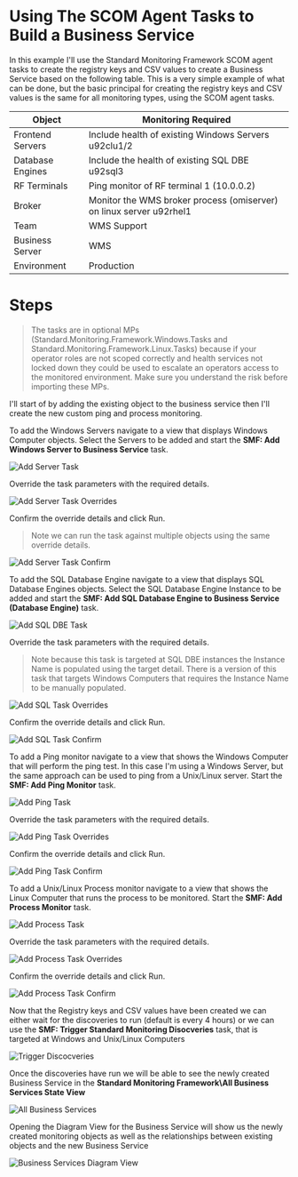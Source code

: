 # **Using The SCOM Agent Tasks to Build a Business Service**
In this example I'll use the Standard Monitoring Framework SCOM agent tasks to create the registry keys and CSV values to create a Business Service based on the following table. This is a very simple example of what can be done, but the basic principal for creating the registry keys and CSV values is the same for all monitoring types, using the SCOM agent tasks.  

|Object|Monitoring Required|
|-|-|
|Frontend Servers|Include health of existing Windows Servers u92clu1/2|
|Database Engines|Include the health of existing SQL DBE u92sql3|
|RF Terminals|Ping monitor of RF terminal 1 (10.0.0.2)
|Broker|Monitor the WMS broker process (omiserver) on linux server u92rhel1 
|Team|WMS Support|
|Business Server|WMS|
|Environment|Production|

# Steps

> The tasks are in optional MPs (Standard.Monitoring.Framework.Windows.Tasks and Standard.Monitoring.Framework.Linux.Tasks) because if your operator roles are not scoped correctly and health services not locked down they could be used to escalate an operators access to the monitored environment. Make sure you understand the risk before importing these MPs.

I'll start of by adding the existing object to the business service then I'll create the new custom ping and process monitoring.


To add the Windows Servers navigate to a view that displays Windows Computer objects. Select the Servers to be added and start the **SMF: Add Windows Server to Business Service** task.

![Add Server Task](Documentation/Screencaps/SCOM%20Task%20Deployment%20Example%20001.png)

Override the task parameters with the required details.

![Add Server Task Overrides](Documentation/Screencaps/SCOM%20Task%20Deployment%20Example%20002.png)

Confirm the override details and click Run. 
>Note we can run the task against multiple objects using the same override details.

![Add Server Task Confirm](Documentation/Screencaps/SCOM%20Task%20Deployment%20Example%20003.png)

To add the SQL Database Engine navigate to a view that displays SQL Database Engines objects. Select the SQL Database Engine Instance to be added and start the **SMF: Add SQL Database Engine to Business Service (Database Engine)** task.

![Add SQL DBE Task ](Documentation/Screencaps/SCOM%20Task%20Deployment%20Example%20004.png)

Override the task parameters with the required details. 
>Note because this task is targeted at SQL DBE instances the Instance Name is populated using the target detail. There is a version of this task that targets Windows Computers that requires the Instance Name to be manually populated.

![Add SQL Task Overrides](Documentation/Screencaps/SCOM%20Task%20Deployment%20Example%20005.png)

Confirm the override details and click Run. 

![Add SQL Task Confirm](Documentation/Screencaps/SCOM%20Task%20Deployment%20Example%20006.png)

To add a Ping monitor navigate to a view that shows the Windows Computer that will perform the ping test. In this case I'm using a Windows Server, but the same approach can be used to ping from a Unix/Linux server. Start the **SMF: Add Ping Monitor** task.

![Add Ping Task](Documentation/Screencaps/SCOM%20Task%20Deployment%20Example%20007.png)

Override the task parameters with the required details. 

![Add Ping Task Overrides](Documentation/Screencaps/SCOM%20Task%20Deployment%20Example%20008.png)

Confirm the override details and click Run. 

![Add Ping Task Confirm](Documentation/Screencaps/SCOM%20Task%20Deployment%20Example%20009.png)

To add a Unix/Linux Process monitor navigate to a view that shows the Linux Computer that runs the process to be monitored. Start the **SMF: Add Process Monitor** task.

![Add Process Task](Documentation/Screencaps/SCOM%20Task%20Deployment%20Example%20010.png)

Override the task parameters with the required details. 

![Add Process Task Overrides](Documentation/Screencaps/SCOM%20Task%20Deployment%20Example%20011.png)

Confirm the override details and click Run. 

![Add Process Task Confirm](Documentation/Screencaps/SCOM%20Task%20Deployment%20Example%20012.png)

Now that the Registry keys and CSV values have been created we can either wait for the discoveries to run (default is every 4 hours) or we can use the **SMF: Trigger Standard Monitoring Disocveries** task, that is targeted at Windows and Unix/Linux Computers

![Trigger Discocveries](Documentation/Screencaps/SCOM%20Task%20Deployment%20Example%20013.png)

Once the discoveries have run we will be able to see the newly created Business Service in the **Standard Monitoring Framework\All Business Services State View**

![All Business Services](Documentation/Screencaps/SCOM%20Task%20Deployment%20Example%20014.png)

Opening the Diagram View for the Business Service will show us the newly created monitoring objects as well as the relationships between existing objects and the new Business Service

![Business Services Diagram View](Documentation/Screencaps/SCOM%20Task%20Deployment%20Example%20015.png)

